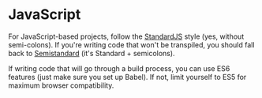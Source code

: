# JavaScript

For JavaScript-based projects, follow the [StandardJS](https://standardjs.com) style (yes, without semi-colons). If you're writing code that won't be transpiled, you should fall back to [Semistandard](https://github.com/Flet/semistandard) (it's Standard + semicolons).

If writing code that will go through a build process, you can use ES6 features (just make sure you set up Babel). If not, limit yourself to ES5 for maximum browser compatibility.
